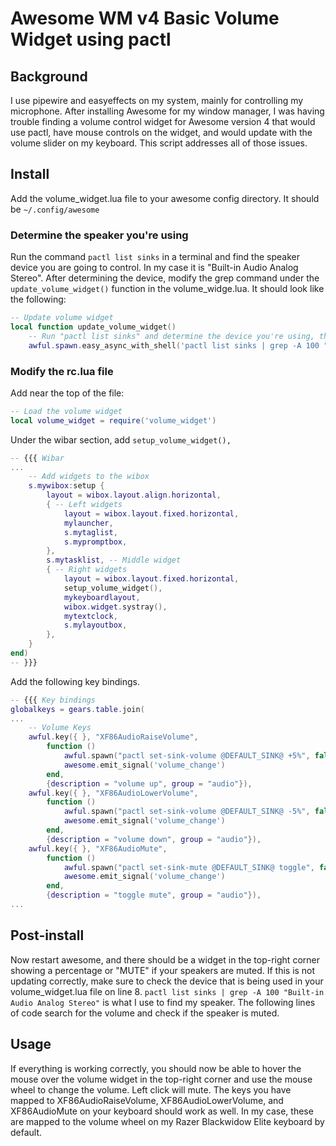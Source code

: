 # Awesome WM v4 Basic Volume Widget using pactl

## Background
I use pipewire and easyeffects on my system, mainly for controlling my microphone. After installing Awesome for my window manager, I was having trouble finding a volume control widget for Awesome version 4 that would use pactl, have mouse controls on the widget, and would update with the volume slider on my keyboard. This script addresses all of those issues. 

## Install
Add the volume_widget.lua file to your awesome config directory. It should be `~/.config/awesome`

### Determine the speaker you're using
Run the command `pactl list sinks` in a terminal and find the speaker device you are going to control. In my case it is "Built-in Audio Analog Stereo".
After determining the device, modify the grep command under the `update_volume_widget()` function in the volume_widge.lua. It should look like the following:

```lua
-- Update volume widget
local function update_volume_widget()
    -- Run "pactl list sinks" and determine the device you're using, then modify the line bellow with your device
    awful.spawn.easy_async_with_shell('pactl list sinks | grep -A 100 "Your Audio Device"', function(stdout)
```

### Modify the rc.lua file

Add near the top of the file:
```lua
-- Load the volume widget
local volume_widget = require('volume_widget')
```
Under the wibar section, add `setup_volume_widget(),`
```lua
-- {{{ Wibar
...
    -- Add widgets to the wibox
    s.mywibox:setup {
        layout = wibox.layout.align.horizontal,
        { -- Left widgets
            layout = wibox.layout.fixed.horizontal,
            mylauncher,
            s.mytaglist,
            s.mypromptbox,
        },
        s.mytasklist, -- Middle widget
        { -- Right widgets
            layout = wibox.layout.fixed.horizontal,
            setup_volume_widget(),
            mykeyboardlayout,
            wibox.widget.systray(),
            mytextclock,
            s.mylayoutbox,
        },
    }
end)
-- }}}
```
Add the following key bindings. 
```lua
-- {{{ Key bindings
globalkeys = gears.table.join(
...
    -- Volume Keys
    awful.key({ }, "XF86AudioRaiseVolume",
        function ()
            awful.spawn("pactl set-sink-volume @DEFAULT_SINK@ +5%", false)
            awesome.emit_signal('volume_change')
        end,
        {description = "volume up", group = "audio"}),
    awful.key({ }, "XF86AudioLowerVolume",
        function ()
            awful.spawn("pactl set-sink-volume @DEFAULT_SINK@ -5%", false)
            awesome.emit_signal('volume_change')
        end,
        {description = "volume down", group = "audio"}),
    awful.key({ }, "XF86AudioMute",
        function ()
            awful.spawn("pactl set-sink-mute @DEFAULT_SINK@ toggle", false)
            awesome.emit_signal('volume_change')
        end,
        {description = "toggle mute", group = "audio"}),
...
```

## Post-install
Now restart awesome, and there should be a widget in the top-right corner showing a percentage or "MUTE" if your speakers are muted. If this is not updating correctly, make sure to check the device that is being used in your volume_widget.lua file on line 8. `pactl list sinks | grep -A 100 "Built-in Audio Analog Stereo"` is what I use to find my speaker. The following lines of code search for the volume and check if the speaker is muted. 

## Usage
If everything is working correctly, you should now be able to hover the mouse over the volume widget in the top-right corner and use the mouse wheel to change the volume. Left click will mute. The keys you have mapped to XF86AudioRaiseVolume, XF86AudioLowerVolume, and XF86AudioMute on your keyboard should work as well. In my case, these are mapped to the volume wheel on my Razer Blackwidow Elite keyboard by default. 
